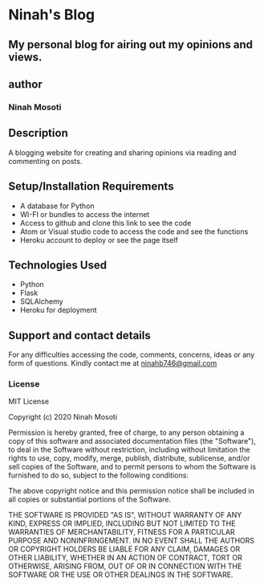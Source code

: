 # Ninah's Blog
## My personal blog for airing out my opinions and views.
## author
### Ninah Mosoti

## Description
A blogging website for creating and sharing opinions via reading and commenting on posts.

## Setup/Installation Requirements
- A database for Python
- WI-FI or bundles to access the internet
- Access to github and clone this link to see the code
- Atom or Visual studio code to access the code and see the functions
- Heroku account to deploy or see the page itself

## Technologies Used
- Python
- Flask
- SQLAlchemy
- Heroku for deployment

## Support and contact details
For any difficulties accessing the code, comments, concerns, ideas or any form of questions. Kindly contact me at ninahb746@gmail.com

### License
MIT License

Copyright (c) 2020 Ninah Mosoti

Permission is hereby granted, free of charge, to any person obtaining a copy of this software and associated documentation files (the "Software"), to deal in the Software without restriction, including without limitation the rights to use, copy, modify, merge, publish, distribute, sublicense, and/or sell copies of the Software, and to permit persons to whom the Software is furnished to do so, subject to the following conditions:

The above copyright notice and this permission notice shall be included in all copies or substantial portions of the Software.

THE SOFTWARE IS PROVIDED "AS IS", WITHOUT WARRANTY OF ANY KIND, EXPRESS OR IMPLIED, INCLUDING BUT NOT LIMITED TO THE WARRANTIES OF MERCHANTABILITY, FITNESS FOR A PARTICULAR PURPOSE AND NONINFRINGEMENT. IN NO EVENT SHALL THE AUTHORS OR COPYRIGHT HOLDERS BE LIABLE FOR ANY CLAIM, DAMAGES OR OTHER LIABILITY, WHETHER IN AN ACTION OF CONTRACT, TORT OR OTHERWISE, ARISING FROM, OUT OF OR IN CONNECTION WITH THE SOFTWARE OR THE USE OR OTHER DEALINGS IN THE SOFTWARE.